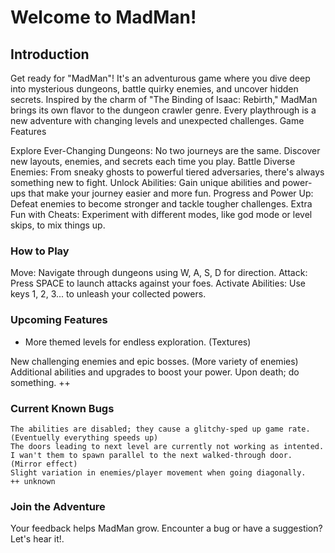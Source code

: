 # Welcome to MadMan!
## Introduction

Get ready for "MadMan"! It's an adventurous game where you dive deep into mysterious dungeons, battle quirky enemies, and uncover hidden secrets. Inspired by the charm of "The Binding of Isaac: Rebirth," MadMan brings its own flavor to the dungeon crawler genre. Every playthrough is a new adventure with changing levels and unexpected challenges.
Game Features

Explore Ever-Changing Dungeons: No two journeys are the same. Discover new layouts, enemies, and secrets each time you play.
Battle Diverse Enemies: From sneaky ghosts to powerful tiered adversaries, there's always something new to fight.
Unlock Abilities: Gain unique abilities and power-ups that make your journey easier and more fun.
Progress and Power Up: Defeat enemies to become stronger and tackle tougher challenges.
Extra Fun with Cheats: Experiment with different modes, like god mode or level skips, to mix things up.

### How to Play

Move: Navigate through dungeons using W, A, S, D for direction.
Attack: Press SPACE to launch attacks against your foes.
Activate Abilities: Use keys 1, 2, 3... to unleash your collected powers.

### Upcoming Features

<ul>
    <li>More themed levels for endless exploration. (Textures)</li>
</ul>

New challenging enemies and epic bosses. (More variety of enemies)
Additional abilities and upgrades to boost your power.
Upon death; do something.
++


### Current Known Bugs

    The abilities are disabled; they cause a glitchy-sped up game rate. (Eventuelly everything speeds up)
    The doors leading to next level are currently not working as intented. I wan't them to spawn parallel to the next walked-through door. (Mirror effect)
    Slight variation in enemies/player movement when going diagonally.
    ++ unknown

### Join the Adventure

Your feedback helps MadMan grow. Encounter a bug or have a suggestion? Let's hear it!.